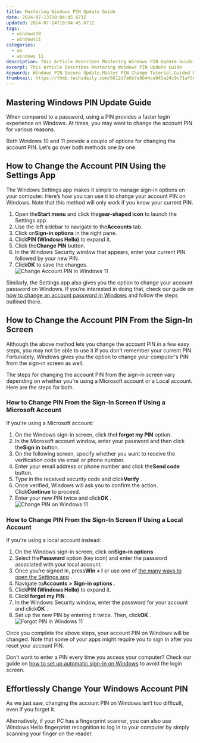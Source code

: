 ```yaml
---
title: Mastering Windows PIN Update Guide
date: 2024-07-13T10:04:45.671Z
updated: 2024-07-14T10:04:45.671Z
tags:
  - windows10
  - windows11
categories:
  - os
  - windows 11
description: This Article Describes Mastering Windows PIN Update Guide
excerpt: This Article Describes Mastering Windows PIN Update Guide
keywords: Windows PIN Secure Update,Master PIN Change Tutorial,Guided PIN Updater,Optimize Windows PIN,PIN Alteration Steps,Advanced User PIN Guide,Efficient PIN Revise Method
thumbnail: https://thmb.techidaily.com/6612d7a6b7e8b44ce845a24c9c71af5e69ea9f37b5bedb688c03953f127445f3.jpg
---
```


## Mastering Windows PIN Update Guide

 When compared to a password, using a PIN provides a faster login experience on Windows. At times, you may want to change the account PIN for various reasons.

 Both Windows 10 and 11 provide a couple of options for changing the account PIN. Let’s go over both methods one by one.

## How to Change the Account PIN Using the Settings App

 The Windows Settings app makes it simple to manage sign-in options on your computer. Here’s how you can use it to change your account PIN on Windows. Note that this method will only work if you know your current PIN.

1. Open the**Start menu** and click the**gear-shaped icon** to launch the Settings app.
2. Use the left sidebar to navigate to the**Accounts** tab.
3. Click on**Sign-in options** in the right pane.
4. Click**PIN (Windows Hello)** to expand it.
5. Click the**Change PIN** button.
6. In the Windows Security window that appears, enter your current PIN followed by your new PIN.
7. Click**OK** to save the changes.  
![Change Account PIN in Windows 11](https://static1.makeuseofimages.com/wordpress/wp-content/uploads/2023/02/change-account-pin-in-windows-11.jpg)

 Similarly, the Settings app also gives you the option to change your account password on Windows. If you’re interested in doing that, check our guide on [how to change an account password in Windows](https://www.makeuseof.com/change-account-password-windows-11/) and follow the steps outlined there.

## How to Change the Account PIN From the Sign-In Screen

 Although the above method lets you change the account PIN in a few easy steps, you may not be able to use it if you don't remember your current PIN. Fortunately, Windows gives you the option to change your computer's PIN from the sign-in screen as well.

 The steps for changing the account PIN from the sign-in screen vary depending on whether you’re using a Microsoft account or a Local account. Here are the steps for both.

### How to Change PIN From the Sign-In Screen If Using a Microsoft Account

If you're using a Microsoft account:

1. On the Windows sign-in screen, click the**I forgot my PIN** option.
2. In the Microsoft account window, enter your password and then click the**Sign in** button.
3. On the following screen, specify whether you want to receive the verification code via email or phone number.
4. Enter your email address or phone number and click the**Send code** button.
5. Type in the received security code and click**Verify** .
6. Once verified, Windows will ask you to confirm the action. Click**Continue** to proceed.
7. Enter your new PIN twice and click**OK** .  
![Change PIN on Windows 11](https://static1.makeuseofimages.com/wordpress/wp-content/uploads/2023/02/change-pin-on-windows-11.jpeg)

### How to Change PIN From the Sign-In Screen If Using a Local Account

If you're using a local account instead:

1. On the Windows sign-in screen, click on**Sign-in options** .
2. Select the**Password** option (key icon) and enter the password associated with your local account.
3. Once you’re signed in, press**Win + I** or use one of [the many ways to open the Settings app](https://www.makeuseof.com/windows-ways-to-open-system-settings/) .
4. Navigate to**Accounts > Sign-in options** .
5. Click**PIN (Windows Hello)** to expand it.
6. Click**I forgot my PIN** .
7. In the Windows Security window, enter the password for your account and click**OK** .
8. Set up the new PIN by entering it twice. Then, click**OK** .  
![Forgot PIN in Windows 11](https://static1.makeuseofimages.com/wordpress/wp-content/uploads/2023/02/forgot-pin-in-windows-11.jpg)

 Once you complete the above steps, your account PIN on Windows will be changed. Note that some of your apps might require you to sign in after you reset your account PIN.

 Don’t want to enter a PIN every time you access your computer? Check our guide on [how to set up automatic sign-in on Windows](https://www.makeuseof.com/automatically-sign-user-in-windows-10/) to avoid the login screen.

## Effortlessly Change Your Windows Account PIN

 As we just saw, changing the account PIN on Windows isn’t too difficult, even if you forget it.

 Alternatively, if your PC has a fingerprint scanner, you can also use Windows Hello fingerprint recognition to log in to your computer by simply scanning your finger on the reader.


<ins class="adsbygoogle"
     style="display:block"
     data-ad-format="autorelaxed"
     data-ad-client="ca-pub-7571918770474297"
     data-ad-slot="1223367746"></ins>



<ins class="adsbygoogle"
     style="display:block"
     data-ad-client="ca-pub-7571918770474297"
     data-ad-slot="8358498916"
     data-ad-format="auto"
     data-full-width-responsive="true"></ins>




